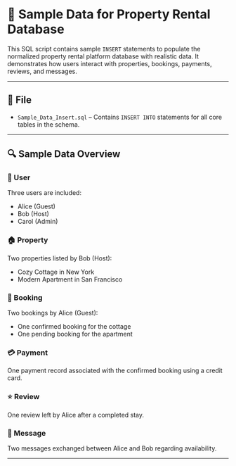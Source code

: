 
# 🧪 Sample Data for Property Rental Database

This SQL script contains sample `INSERT` statements to populate the normalized property rental platform database with realistic data. It demonstrates how users interact with properties, bookings, payments, reviews, and messages.

---
## 📄 File

- `Sample_Data_Insert.sql` – Contains `INSERT INTO` statements for all core tables in the schema.
---

## 🔍 Sample Data Overview

### 👤 User
Three users are included:
- Alice (Guest)
- Bob (Host)
- Carol (Admin)

### 🏠 Property
Two properties listed by Bob (Host):
- Cozy Cottage in New York
- Modern Apartment in San Francisco

### 📅 Booking
Two bookings by Alice (Guest):
- One confirmed booking for the cottage
- One pending booking for the apartment

### 💳 Payment
One payment record associated with the confirmed booking using a credit card.

### ⭐ Review
One review left by Alice after a completed stay.

### 💬 Message
Two messages exchanged between Alice and Bob regarding availability.

---



